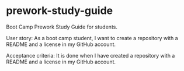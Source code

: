 # prework-study-guide

Boot Camp Prework Study Guide for students.

User story:
  As a boot camp student, I want to create a repository with a README and a license in my GitHub account.

Acceptance criteria:
  It is done when I have created a repository with a README and a license in my GitHub account.
